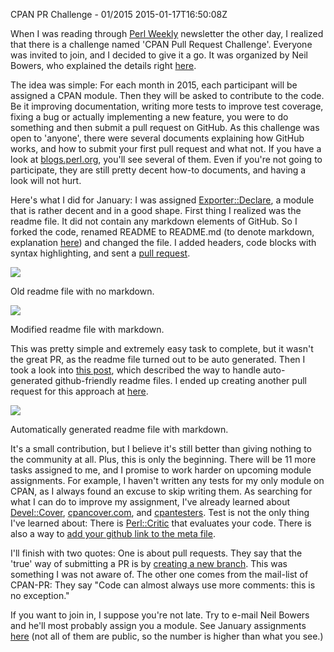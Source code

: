 CPAN PR Challenge - 01/2015
2015-01-17T16:50:08Z

When I was reading through [Perl Weekly](http://perlweekly.com/) newsletter the other day, I realized that there is a challenge named 'CPAN Pull Request Challenge'. Everyone was invited to join, and I decided to give it a go. It was organized by Neil Bowers, who explained the details right [here](http://neilb.org/2014/11/29/pr-challenge-2015.html).

The idea was simple: For each month in 2015, each participant will be assigned a CPAN module. Then they will be asked to contribute to the code. Be it improving documentation, writing more tests to improve test coverage, fixing a bug or actually implementing a new feature, you were to do something and then submit a pull request on GitHub. As this challenge was open to 'anyone', there were several documents explaining how GitHub works, and how to submit your first pull request and what not. If you have a look at [blogs.perl.org](http://blogs.perl.org), you'll see several of them. Even if you're not going to participate, they are still pretty decent how-to documents, and having a look will not hurt.

Here's what I did for January: I was assigned [Exporter::Declare](https://github.com/exodist/Exporter-Declare), a module that is rather decent and in a good shape. First thing I realized was the readme file. It did not contain any markdown elements of GitHub. So I forked the code, renamed README to README.md (to denote markdown, explanation [here](http://stackoverflow.com/questions/5922882/what-file-uses-md-extension-and-how-should-i-edit-them)) and changed the file. I added headers, code blocks with syntax highlighting, and sent a [pull request](https://github.com/exodist/Exporter-Declare/pull/9).

![](images/cpanprc-oldreadme.png)
<div class="caption">Old readme file with no markdown.</div>

![](images/cpanprc-newreadme.png)
<div class="caption">Modified readme file with markdown.</div>

This was pretty simple and extremely easy task to complete, but it wasn't the great PR, as the readme file turned out to be auto generated. Then I took a look into [this post](http://blogs.perl.org/users/michal_wojciechowski/2011/11/github-friendly-readme-files-with-extutils-makemaker-and-module-build.html), which described the way to handle auto-generated github-friendly readme files. I ended up creating another pull request for this approach at [here](https://github.com/exodist/Exporter-Declare/pull/10).

![](images/cpanprc-autoreadme.png)
<div class="caption">Automatically generated readme file with markdown.</div>

It's a small contribution, but I believe it's still better than giving nothing to the community at all. Plus, this is only the beginning. There will be 11 more tasks assigned to me, and I promise to work harder on upcoming module assignments. For example, I haven't written any tests for my only module on CPAN, as I always found an excuse to skip writing them. As searching for what I can do to improve my assignment, I've already learned about [Devel::Cover](http://blogs.perl.org/users/neilb/2014/08/check-your-test-coverage-with-develcover.html), [cpancover.com](http://cpancover.com), and [cpantesters](http://www.cpantesters.org/). Test is not the only thing I've learned about: There is [Perl::Critic](http://en.wikipedia.org/wiki/Perl::Critic) that evaluates your code. There is also a way to [add your github link to the meta file](http://perlmaven.com/how-to-add-link-to-version-control-system-of-a-cpan-distributions).

I'll finish with two quotes: One is about pull requests. They say that the 'true' way of submitting a PR is by [creating a new branch](http://neilb.org/2015/01/10/pr-in-branch.html). This was something I was not aware of. The other one comes from the mail-list of CPAN-PR: They say "Code can almost always use more comments: this is no exception."

If you want to join in, I suppose you're not late. Try to e-mail Neil Bowers and he'll most probably assign you a module. See January assignments [here](http://cpan-prc.org/2015/january.html) (not all of them are public, so the number is higher than what you see.)

